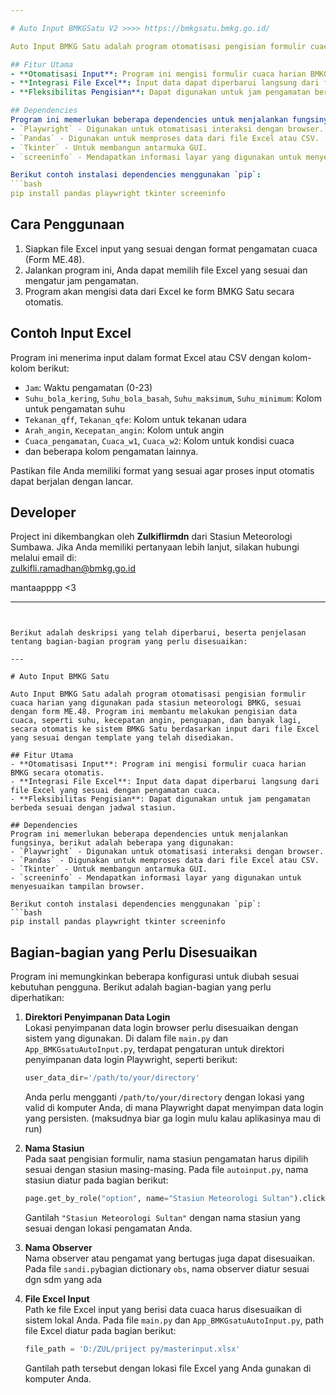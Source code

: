 ```yaml
---

# Auto Input BMKGSatu V2 >>>> https://bmkgsatu.bmkg.go.id/

Auto Input BMKG Satu adalah program otomatisasi pengisian formulir cuaca harian yang digunakan pada stasiun meteorologi BMKG, sesuai dengan form ME.48. Program ini membantu melakukan pengisian data cuaca, seperti suhu, kecepatan angin, penguapan, dan banyak lagi, secara otomatis ke sistem BMKG Satu berdasarkan input dari file Excel yang sesuai dengan template yang telah disediakan.

## Fitur Utama
- **Otomatisasi Input**: Program ini mengisi formulir cuaca harian BMKG secara otomatis.
- **Integrasi File Excel**: Input data dapat diperbarui langsung dari file Excel yang sesuai dengan pengamatan cuaca.
- **Fleksibilitas Pengisian**: Dapat digunakan untuk jam pengamatan berbeda sesuai dengan jadwal stasiun.

## Dependencies
Program ini memerlukan beberapa dependencies untuk menjalankan fungsinya, berikut adalah beberapa yang digunakan:
- `Playwright` - Digunakan untuk otomatisasi interaksi dengan browser.
- `Pandas` - Digunakan untuk memproses data dari file Excel atau CSV.
- `Tkinter` - Untuk membangun antarmuka GUI.
- `screeninfo` - Mendapatkan informasi layar yang digunakan untuk menyesuaikan tampilan browser.

Berikut contoh instalasi dependencies menggunakan `pip`:
```bash
pip install pandas playwright tkinter screeninfo
```

## Cara Penggunaan
1. Siapkan file Excel input yang sesuai dengan format pengamatan cuaca (Form ME.48).
2. Jalankan program ini, Anda dapat memilih file Excel yang sesuai dan mengatur jam pengamatan.
3. Program akan mengisi data dari Excel ke form BMKG Satu secara otomatis.

## Contoh Input Excel
Program ini menerima input dalam format Excel atau CSV dengan kolom-kolom berikut:
- `Jam`: Waktu pengamatan (0-23)
- `Suhu_bola_kering`, `Suhu_bola_basah`, `Suhu_maksimum`, `Suhu_minimum`: Kolom untuk pengamatan suhu
- `Tekanan_qff`, `Tekanan_qfe`: Kolom untuk tekanan udara
- `Arah_angin`, `Kecepatan_angin`: Kolom untuk angin
- `Cuaca_pengamatan`, `Cuaca_w1`, `Cuaca_w2`: Kolom untuk kondisi cuaca
- dan beberapa kolom pengamatan lainnya.

Pastikan file Anda memiliki format yang sesuai agar proses input otomatis dapat berjalan dengan lancar.

## Developer
Project ini dikembangkan oleh **Zulkiflirmdn** dari Stasiun Meteorologi Sumbawa. Jika Anda memiliki pertanyaan lebih lanjut, silakan hubungi melalui email di:  
zulkifli.ramadhan@bmkg.go.id

mantaapppp <3

---
```


Berikut adalah deskripsi yang telah diperbarui, beserta penjelasan tentang bagian-bagian program yang perlu disesuaikan:

---

# Auto Input BMKG Satu

Auto Input BMKG Satu adalah program otomatisasi pengisian formulir cuaca harian yang digunakan pada stasiun meteorologi BMKG, sesuai dengan form ME.48. Program ini membantu melakukan pengisian data cuaca, seperti suhu, kecepatan angin, penguapan, dan banyak lagi, secara otomatis ke sistem BMKG Satu berdasarkan input dari file Excel yang sesuai dengan template yang telah disediakan.

## Fitur Utama
- **Otomatisasi Input**: Program ini mengisi formulir cuaca harian BMKG secara otomatis.
- **Integrasi File Excel**: Input data dapat diperbarui langsung dari file Excel yang sesuai dengan pengamatan cuaca.
- **Fleksibilitas Pengisian**: Dapat digunakan untuk jam pengamatan berbeda sesuai dengan jadwal stasiun.

## Dependencies
Program ini memerlukan beberapa dependencies untuk menjalankan fungsinya, berikut adalah beberapa yang digunakan:
- `Playwright` - Digunakan untuk otomatisasi interaksi dengan browser.
- `Pandas` - Digunakan untuk memproses data dari file Excel atau CSV.
- `Tkinter` - Untuk membangun antarmuka GUI.
- `screeninfo` - Mendapatkan informasi layar yang digunakan untuk menyesuaikan tampilan browser.

Berikut contoh instalasi dependencies menggunakan `pip`:
```bash
pip install pandas playwright tkinter screeninfo
```

## Bagian-bagian yang Perlu Disesuaikan
Program ini memungkinkan beberapa konfigurasi untuk diubah sesuai kebutuhan pengguna. Berikut adalah bagian-bagian yang perlu diperhatikan:

1. **Direktori Penyimpanan Data Login**  
   Lokasi penyimpanan data login browser perlu disesuaikan dengan sistem yang digunakan. Di dalam file `main.py` dan `App_BMKGsatuAutoInput.py`, terdapat pengaturan untuk direktori penyimpanan data login Playwright, seperti berikut:
   ```python
   user_data_dir='/path/to/your/directory'
   ```
   Anda perlu mengganti `/path/to/your/directory` dengan lokasi yang valid di komputer Anda, di mana Playwright dapat menyimpan data login yang persisten. (maksudnya biar ga login mulu kalau aplikasinya mau di run)

2. **Nama Stasiun**  
   Pada saat pengisian formulir, nama stasiun pengamatan harus dipilih sesuai dengan stasiun masing-masing. Pada file `autoinput.py`, nama stasiun diatur pada bagian berikut:
   ```python
   page.get_by_role("option", name="Stasiun Meteorologi Sultan").click()
   ```
   Gantilah `"Stasiun Meteorologi Sultan"` dengan nama stasiun yang sesuai dengan lokasi pengamatan Anda.

3. **Nama Observer**  
   Nama observer atau pengamat yang bertugas juga dapat disesuaikan. Pada file `sandi.py`bagian dictionary `obs`, nama observer diatur sesuai dgn sdm yang ada

4. **File Excel Input**  
   Path ke file Excel input yang berisi data cuaca harus disesuaikan di sistem lokal Anda. Pada file `main.py` dan `App_BMKGsatuAutoInput.py`, path file Excel diatur pada bagian berikut:
   ```python
   file_path = 'D:/ZUL/priject py/masterinput.xlsx'
   ```
   Gantilah path tersebut dengan lokasi file Excel yang Anda gunakan di komputer Anda.

